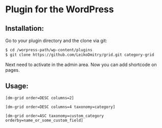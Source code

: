 Plugin for the WordPress
========================

Installation:
-------------
Go to your plugin directory and the clone via git:

```bash
$ cd /worpress-path/wp-content/plugins
$ git clone https://github.com/LeikoDmitry/grid.git category-grid
```
Next need to activate in the admin area. Now you can add shortcode on pages.

Usage:
------
```
[dm-grid order=DESC columns=2]

[dm-grid order=DESC columns=4 taxonomy=category]

[dm-grid order=ASC taxonomy=custom_category orderby=name_or_some_custom_field]
```


